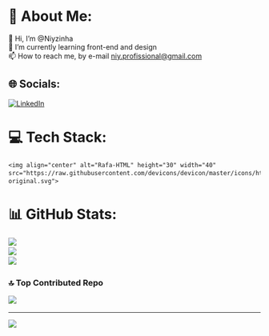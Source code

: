 # 💫 About Me:
👋 Hi, I’m @Niyzinha<br>🌱 I’m currently learning front-end and design<br>📫 How to reach me, by e-mail niy.profissional@gmail.com<br>


## 🌐 Socials:
[![LinkedIn](https://img.shields.io/badge/LinkedIn-%230077B5.svg?logo=linkedin&logoColor=white)](https://linkedin.com/in/http://linkedin.com/in/sthephanie-costa-da-cruz-38ab67289) 

# 💻 Tech Stack:
	<img align="center" alt="Rafa-HTML" height="30" width="40" src="https://raw.githubusercontent.com/devicons/devicon/master/icons/html5/html5-original.svg">
# 📊 GitHub Stats:
![](https://github-readme-stats.vercel.app/api?username=Niyzinha&theme=tokyonight&hide_border=false&include_all_commits=false&count_private=false)<br/>
![](https://github-readme-streak-stats.herokuapp.com/?user=Niyzinha&theme=tokyonight&hide_border=false)<br/>
![](https://github-readme-stats.vercel.app/api/top-langs/?username=Niyzinha&theme=tokyonight&hide_border=false&include_all_commits=false&count_private=false&layout=compact)

### 🔝 Top Contributed Repo
![](https://github-contributor-stats.vercel.app/api?username=Niyzinha&limit=5&theme=dark&combine_all_yearly_contributions=true)

---
[![](https://visitcount.itsvg.in/api?id=Niyzinha&icon=0&color=0)](https://visitcount.itsvg.in)

<!-- Proudly created with GPRM ( https://gprm.itsvg.in ) -->
